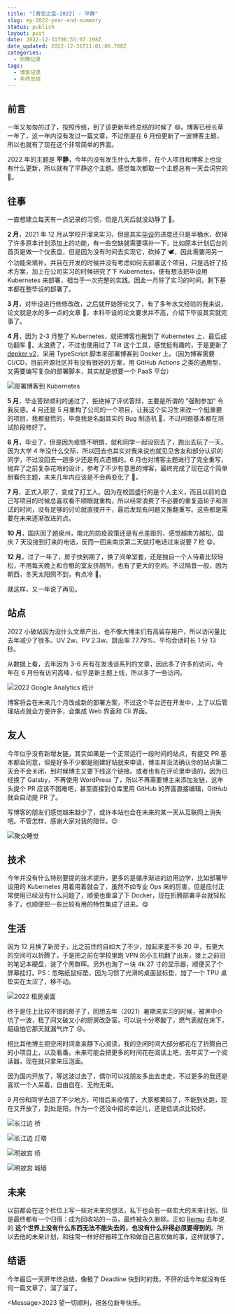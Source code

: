 ```yaml
---
title: "[青空之蓝-2022] - 平静"
slug: my-2022-year-end-summary
status: publish
layout: post
date: 2022-12-31T06:53:07.198Z
date_updated: 2022-12-31T11:01:06.788Z
categories:
  - 折腾记录
tags:
  - 博客记录
  - 年终总结
---
```


## 前言

一年又匆匆的过了，按照传统，到了该更新年终总结的时候了 😄。博客已经长草一年了，这一年内没有发过一篇文章，不过倒是在 6 月份更新了一波博客主题，所以也就有了现在这个非常简单的界面。

2022 年的主题是 **平静**，今年内没有发生什么大事件，在个人项目和博客上也没有什么更新，所以就有了平静这个主题。感觉每次都取一个主题总有一天会词穷的 🤔。

## 往事

一直想建立每天有一点记录的习惯，但是几天后就没动静了 🤣。

**2 月**，2021 年 12 月从学校开溜来实习，但是其实[毕设](https://github.com/syfxlin/hoshi-note)的进度还只是半桶水，砍掉了许多原本计划添加上的功能，有一些空缺就需要填补一下，比如原本计划后台的首页是做一个仪表盘，但是因为没有时间去实现它，砍掉了 🕊️，因此需要用另一个功能来填补。并且在开发的时候并没有考虑如何去部署这个项目，只是选好了技术方案，加上在公司实习的时候研究了下 Kubernetes，便有想法把毕设用 Kubernetes 来部署，相当于一次完整的实践。因此一月除了实习的时间，剩下基本都在整毕设的部署了。

**3 月**，对毕设进行修修改改，之后就开始肝论文了，有了多年水文经验的我来说，论文就是水的多一点的文章 🤣，本科毕设的论文要求并不高，介绍下毕设其实就完事了。

**4 月**，因为 2-3 月整了 Kubernetes，就把博客也搬到了 Kubernetes 上，最后成功翻车 🎉，太浪费了，不过也使用过了 Tilt 这个工具，感觉挺有趣的，于是更新了 [depker v2](https://github.com/syfxlin/depker/tree/ca23dad01d7cedbf51513882c8f860d99db8c496)，采用 TypeScript 脚本来部署博客到 Docker 上。（因为博客需要 CI/CD，目前开源社区并有没有很好的方案，用 GitHub Actions 之类的通用型，又需要编写复杂的部署脚本，其实就是想要一个 PaaS 平台）

![部署博客到 Kubernetes](blog-on-k8s.png "部署博客到 Kubernetes")

**5 月**，毕业答辩顺利的通过了，拒绝掉了评优答辩，主要是所谓的 ”强制参加“ 令我反感。4 月还是 5 月重构了公司的一个项目，让我这个实习生来改一个挺重要的项目，我都挺慌的，毕竟我是名副其实的 Bug 制造机 🐛，不过问题基本都在测试阶段修好了。

**6 月**，毕业了，但是因为疫情不明朗，就和同学一起没回去了，跑出去玩了一天。因为大学 4 年没什么交际，所以回去也其实对我来说也就见见舍友和部分认识的同学，不过没回去一趟多少还是有点遗憾的。6 月也对博客主题进行了完全重写，抛弃了之前复杂花哨的设计，参考了不少有意思的博客，最终完成了现在这个简单耐看的主题，未来几年内应该是不会再变化了 🤔。

**7 月**，正式入职了，变成了打工人。因为在校园盛行的是个人主义，而且以前的自己写项目的时候总喜欢看不顺眼就重构，所以经常浪费了不必要的重复造轮子和测试的时间，没有足够的讨论就直接开干，最后发现有问题又推翻重写。这些都是需要在未来逐渐改进的点。

**10 月**，国庆回了趟泉州，南北的防疫政策还是有点差距的，感觉越南方越松，国庆 7 天没接到打来的电话，反而一回来南京第二天就打电话过来说要 7 检 😧。

**12 月**，过了一年了，房子快到期了，换了间单室套，还是独自一个人待着比较轻松，不用每天晚上和合租的室友挤厕所，也有了更大的空间。不过隔音一般，因为朝西，冬天太阳照不到，有点冷 🥶。

就这样，又一年说了再见。

## 站点

2022 小破站因为没什么文章产出，也不像大博主们有高留存用户，所以访问量比去年减少了很多。UV 2w、PV 2.3w、跳出率 77.79%、平均会话时长 1 分 13 秒。

从数据上看，去年因为 3-6 月有在发浅谈系列的文章，因此多了许多的访问，今年在 6 月份有访问高峰，似乎是新主题上线，所以多了一些访问。

![2022 Google Analytics 统计](2022-ga.png "2022 Google Analytics 统计")

博客将会在未来几个月改成新的部署方案，不过这个平台还在开发中，上了以后管理站点就会方便许多，会集成 Web 界面和 Cli 界面。

## 友人

今年似乎没有新增友链，其实如果是一个正常运行一段时间的站点，有提交 PR 基本都会同意，但是好多不少都是刚建好站就来申请，博主并没法确认你的站点第二天会不会关闭，到时候博主又要下线这个链接。或者也有在评论里申请的，因为已经换了 Gatsby，不再使用 WordPress 了，所以不再需要博主来添加友链，这年头提个 PR 应该不困难吧，甚至直接到仓库里用 GitHub 的界面直接编辑，GitHub 就会自动提 PR 了。

写博客的朋友们感觉越来越少了，或许本站也会在未来的某一天从互联网上消失吧。不管怎样，感谢大家对我的陪伴。😊

![聚众睡觉](friends.png "聚众睡觉")

## 技术

今年并没有什么特别要提的技术提升，更多的是循序渐进的边用边学，比如部署毕设用的 Kubernetes 用着用着就会了，虽然不如专业 Ops 来的厉害，但是应付正常使用已经没有什么问题了，顺便也重温了下 Docker，现在折腾部署平台就轻松多了，也顺便把一些比较有用的特性集成了进来。😋

## 生活

因为 12 月换了新房子，比之前住的自如大了不少，加起来差不多 20 平，有更大的空间可以折腾了，于是把之前在学校里跑 VPN 的小主机翻了出来，接上之前旧的笔记本硬盘，装了个黑群晖。另外也淘了一块 4k 27 寸的显示器，顺便买了个屏幕挂灯。PS：忽略纸鼠标垫，因为习惯了光滑的桌面鼠标垫，加了一个 TPU 桌垫实在太涩了，移不动。

![2022 租房桌面](pxl_20221231_181531167.jpg "2022 租房桌面")

终于是住上比较不错的房子了，回想去年（2021）暑期来实习的时候，被黑中介坑了一波，租了间又破又小的厨房改卧室，可以说十分寒酸了，燃气表就在床下，超级怕它那天就漏气炸了 😢。

相比其他博主把空闲时间拿来静下心阅读，我的空闲时间大部分都花在了折腾自己的小项目上，以及看番。未来可能会把更多的时间花在阅读上吧，去年买了一个阅读器，现在就只拿来压泡面。

因为国内开放了，等这波过去了，偶尔可以找朋友多出去走走，不过更多的我还是喜欢一个人呆着，自由自在、无拘无束。

9 月份和同学去逛了不少地方，可惜后来疫情了，大家都黄码了，不能到处跑，现在又开放了，到处是阳，作为一个还没中招的幸运儿，还是低调点比较好。

![长江边 桥](pxl_20220910_155223555.jpg "长江边 桥")

![长江边 灯塔](pxl_20220910_154933115.jpg "长江边 灯塔")

![明故宫 桥](pxl_20220910_123420493.jpg "明故宫 桥")

![明故宫 城墙](pxl_20220910_123053223.mp.jpg "明故宫 城墙")

## 未来

以前都会在这个栏位上写一些对未来的想法，私下也会有一些宏大的未来计划，但是最终都有一个归宿：成为回收站的一员，最终被永久删除。正如 [Reimu](https://blog.k8s.li/2021.html) 去年说的 **这个世界上没有什么东西无法不能失去的，也没有什么非得必须要得到的**。所以去他的未来计划，和往常一样好好搬砖工作和做自己喜欢做的事，这样就够了。

## 结语

今年最后一天肝年终总结，像极了 Deadline 快到时的我，不肝的话今年就没有任何一篇文章了，溜了溜了。

<﻿Message>2023 望一切顺利，祝各位新年快乐。</Message>
